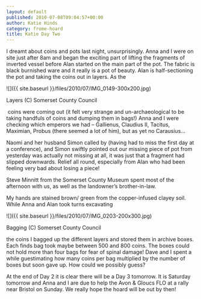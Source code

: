 ```yaml
---
layout: default
published: 2010-07-08T09:04:57+00:00
author: Katie Hinds
category: frome-hoard
title: Katie Day Two
---
```


I dreamt about coins and pots last night, unsurprisingly. Anna and I were on site just after 8am and began the exciting part of lifting the fragments of inverted vessel before Alan started on the main part of the pot. The fabric is black burnished ware and it really is a pot of beauty. Alan is half-sectioning the pot and taking the coins out in layers. As the

![]({{ site.baseurl }}/files/2010/07/IMG_0149-300x200.jpg)

Layers (C) Somerset County Council

 coins were coming out (it felt very strange and un-archaeological to be taking handfuls of coins and dumping them in bags!) Anna and I were checking which emperors we had – Gallienus, Claudius II, Tacitus, Maximian, Probus (there seemed a lot of him), but as yet no Carausius…

Naomi and her husband Simon called by (having had to miss the first day at a conference), and Simon swiftly pointed out our missing piece of pot from yesterday was actually not missing at all, it was just that a fragment had slipped downwards. Relief all round, especially from Alan who had been feeling very bad about losing a piece!

Steve Minnitt from the Somerset County Museum spent most of the afternoon with us, as well as the landowner’s brother-in-law.

My hands are stained brown/ green from the copper-infused clayey soil. While Anna and Alan took turns excavating

![]({{ site.baseurl }}/files/2010/07/IMG_0203-200x300.jpg)

Bagging (C) Somerset County Council

the coins I bagged up the different layers and stored them in archive boxes. Each finds bag took maybe between 500 and 800 coins. The boxes could not hold more than four bags for fear of spinal damage! Dave and I spent a while guestimating how many coins per bag multiplied by the number of boxes but soon gave up. How could we possibly guess?

At the end of Day 2 it is clear there will be a Day 3 tomorrow. It is Saturday tomorrow and Anna and I are due to help the Avon & Gloucs FLO at a rally near Bristol on Sunday. We really hope the hoard will be out by then!
